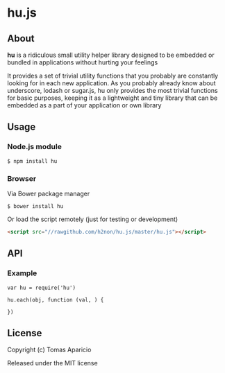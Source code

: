 # hu.js

## About

**hu** is a ridiculous small utility helper library designed to be embedded or bundled in applications 
without hurting your feelings

It provides a set of trivial utility functions that you probably are constantly looking for in each new application.
As you probably already know about underscore, lodash or sugar.js, 
hu only provides the most trivial functions for basic purposes, keeping it as a 
lightweight and tiny library that can be embedded as a part of your application or own library

## Usage

### Node.js module

```
$ npm install hu
```

### Browser

Via Bower package manager
```
$ bower install hu
```
Or load the script remotely (just for testing or development)
```html
<script src="//rawgithub.com/h2non/hu.js/master/hu.js"></script>
```

## API

### Example
```
var hu = require('hu')

hu.each(obj, function (val, ) {
  
})
```

## License

Copyright (c) Tomas Aparicio

Released under the MIT license

